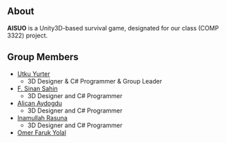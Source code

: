 About
-----
**AISUO** is a Unity3D-based survival game, designated for our class (COMP 3322) project.

Group Members
-------------
- [Utku Yurter](https://utkuyurter.github.io)
  * 3D Designer & C# Programmer & Group Leader
- [F. Sinan Sahin](https://github.com/fsinan)
  * 3D Designer and C# Programmer
- [Alican Aydogdu](https://alicanaydogdu.github.io)
  * 3D Designer and C# Programmer 
- [Inamullah Rasuna](https://irasuna.github.io)
  * 3D Designer and C# Programmer
- [Omer Faruk Yolal](https://oyolal.github.io)
